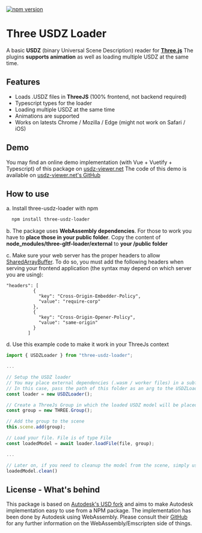 [![npm version](https://badge.fury.io/js/three-usdz-loader.svg)](https://badge.fury.io/js/three-usdz-loader)

# Three USDZ Loader

A basic **USDZ** (binary Universal Scene Description) reader for [**Three.js**](https://threejs.org)
The plugins **supports animation** as well as loading multiple USDZ at the same time.


## Features

- Loads .USDZ files in **ThreeJS** (100% frontend, not backend required)
- Typescript types for the loader
- Loading multiple USDZ at the same time
- Animations are supported
- Works on latests Chrome / Mozilla / Edge (might not work on Safari / iOS)


## Demo

You may find an online demo implementation (with Vue + Vuetify + Typescript) of this package on [usdz-viewer.net](https://www.usdz-viewer.net/)
The code of this demo is available on [usdz-viewer.net's GitHub]()


## How to use

a. Install three-usdz-loader with npm

```bash
  npm install three-usdz-loader
```

b. The package uses **WebAssembly dependencies**. For those to work you have to **place those in your public folder**.
Copy the content of **node_modules/three-gltf-loader/external** to **your /public folder**

c. Make sure your web server has the proper headers to allow [SharedArrayBuffer](https://developer.mozilla.org/fr/docs/Web/JavaScript/Reference/Global_Objects/SharedArrayBuffer).
To do so, you must add the following headers when serving your frontend application (the syntax may depend on which server you are using):
```
"headers": [
          {
            "key": "Cross-Origin-Embedder-Policy",
            "value": "require-corp"
          },
          {
            "key": "Cross-Origin-Opener-Policy",
            "value": "same-origin"
          }
        ]
```

d. Use this example code to make it work in your ThreeJs context

```js
import { USDZLoader } from "three-usdz-loader";

...

// Setup the USDZ loader
// You may place external dependencies (.wasm / worker files) in a subfolder of the public folder. 
// In this case, pass the path of this folder as an arg to the USDZLoader constructor
const loader = new USDZLoader();

// Create a ThreeJs Group in which the loaded USDZ model will be placed
const group = new THREE.Group();

// Add the group to the scene
this.scene.add(group);

// Load your file. File is of type File
const loadedModel = await loader.loadFile(file, group);

...

// Later on, if you need to cleanup the model from the scene, simply use
loadedModel.clean()

```
## License - What's behind

This package is based on [Autodesk's USD fork](https://github.com/autodesk-forks/USD/tree/release) and aims to make Autodesk implementation easy to use from a NPM package.
The implementation has been done by Autodesk using WebAssembly. Please consult their [GitHub](https://github.com/autodesk-forks/USD/tree/release) for any further information on the WebAssembly/Emscripten side of things.

